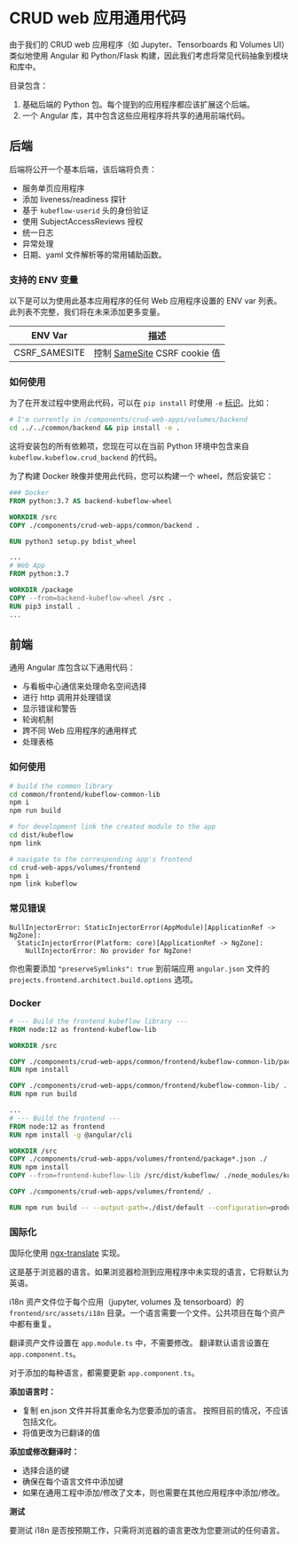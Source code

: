 # CRUD web 应用通用代码

由于我们的 CRUD web 应用程序（如 Jupyter、Tensorboards 和 Volumes UI）类似地使用 Angular 和 Python/Flask 构建，因此我们考虑将常见代码抽象到模块和库中。

目录包含：
1. 基础后端的 Python 包。每个提到的应用程序都应该扩展这个后端。
2. 一个 Angular 库，其中包含这些应用程序将共享的通用前端代码。

## 后端

后端将公开一个基本后端，该后端将负责：
* 服务单页应用程序
* 添加 liveness/readiness 探针
* 基于 `kubeflow-userid` 头的身份验证
* 使用 SubjectAccessReviews 授权
* 统一日志
* 异常处理
* 日期、yaml 文件解析等的常用辅助函数。

### 支持的 ENV 变量

以下是可以为使用此基本应用程序的任何 Web 应用程序设置的 ENV var 列表。
此列表不完整，我们将在未来添加更多变量。

| ENV Var | 描述 |
| - | - |
| CSRF_SAMESITE | 控制 [SameSite](https://developer.mozilla.org/en-US/docs/Web/HTTP/Headers/Set-Cookie#SameSite) CSRF cookie 值 |

### 如何使用

为了在开发过程中使用此代码，可以在 `pip install` 时使用 `-e` [标识](https://pip.pypa.io/en/stable/reference/pip_install/#install-editable)。比如：

```bash
# I'm currently in /components/crud-web-apps/volumes/backend
cd ../../common/backend && pip install -e .
```

这将安装包的所有依赖项，您现在可以在当前 Python 环境中包含来自 `kubeflow.kubeflow.crud_backend` 的代码。

为了构建 Docker 映像并使用此代码，您可以构建一个 wheel，然后安装它：
```dockerfile
### Docker
FROM python:3.7 AS backend-kubeflow-wheel

WORKDIR /src
COPY ./components/crud-web-apps/common/backend .

RUN python3 setup.py bdist_wheel

...
# Web App
FROM python:3.7

WORKDIR /package
COPY --from=backend-kubeflow-wheel /src .
RUN pip3 install .
...
```
## 前端

通用 Angular 库包含以下通用代码：
* 与看板中心通信来处理命名空间选择
* 进行 http 调用并处理错误
* 显示错误和警告
* 轮询机制
* 跨不同 Web 应用程序的通用样式
* 处理表格

### 如何使用
```bash
# build the common library
cd common/frontend/kubeflow-common-lib
npm i
npm run build

# for development link the created module to the app
cd dist/kubeflow
npm link

# navigate to the corresponding app's frontend
cd crud-web-apps/volumes/frontend
npm i
npm link kubeflow

```
### 常见错误
```
NullInjectorError: StaticInjectorError(AppModule)[ApplicationRef -> NgZone]:
  StaticInjectorError(Platform: core)[ApplicationRef -> NgZone]:
    NullInjectorError: No provider for NgZone!
```

你也需要添加 `"preserveSymlinks": true` 到前端应用 `angular.json` 文件的 `projects.frontend.architect.build.options` 选项。

### Docker

```dockerfile
# --- Build the frontend kubeflow library ---
FROM node:12 as frontend-kubeflow-lib

WORKDIR /src

COPY ./components/crud-web-apps/common/frontend/kubeflow-common-lib/package*.json ./
RUN npm install

COPY ./components/crud-web-apps/common/frontend/kubeflow-common-lib/ .
RUN npm run build

...
# --- Build the frontend ---
FROM node:12 as frontend
RUN npm install -g @angular/cli

WORKDIR /src
COPY ./components/crud-web-apps/volumes/frontend/package*.json ./
RUN npm install
COPY --from=frontend-kubeflow-lib /src/dist/kubeflow/ ./node_modules/kubeflow/

COPY ./components/crud-web-apps/volumes/frontend/ .

RUN npm run build -- --output-path=./dist/default --configuration=production

```

### 国际化
国际化使用 [ngx-translate](https://github.com/ngx-translate/core) 实现。

这是基于浏览器的语言。如果浏览器检测到应用程序中未实现的语言，它将默认为英语。

i18n 资产文件位于每个应用（jupyter, volumes 及 tensorboard）的 `frontend/src/assets/i18n` 目录。一个语言需要一个文件。公共项目在每个资产中都有重复。

翻译资产文件设置在 `app.module.ts` 中，不需要修改。
翻译默认语言设置在 `app.component.ts`。

对于添加的每种语言，都需要更新 `app.component.ts`。

**添加语言时：** 
- 复制 en.json 文件并将其重命名为您要添加的语言。 按照目前的情况，不应该包括文化。
- 将值更改为已翻译的值

**添加或修改翻译时：**
- 选择合适的键
- 确保在每个语言文件中添加键
- 如果在通用工程中添加/修改了文本，则也需要在其他应用程序中添加/修改。

**测试**

要测试 i18n 是否按预期工作，只需将浏览器的语言更改为您要测试的任何语言。
